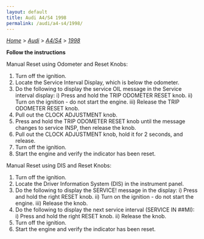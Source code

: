 ```yaml
---
layout: default
title: Audi A4/S4 1998
permalink: /audi/a4-s4/1998/
---
```

[*Home*](/) > [*Audi*](/audi/) > [*A4/S4*](/audi/a4-s4/) > [*1998*](/audi/a4-s4/1998/)

**Follow the instructions**

Manual Reset using Odometer and Reset Knobs:
1. Turn off the ignition.
2. Locate the Service Interval Display, which is below the odometer.
3. Do the following to display the service OIL message in the Service interval display:
  i) Press and hold the TRIP ODOMETER RESET knob.
  ii) Turn on the ignition - do not start the engine.
  iii) Release the TRIP ODOMETER RESET knob.
4. Pull out the CLOCK ADJUSTMENT knob.
5. Press and hold the TRIP ODOMETER RESET knob until the message changes to service INSP, then release the knob.
6. Pull out the CLOCK ADJUSTMENT knob, hold it for 2 seconds, and release.
7. Turn off the ignition.
8. Start the engine and verify the indicator has been reset.

Manual Reset using DIS and Reset Knobs:
1. Turn off the ignition.
2. Locate the Driver Information System (DIS) in the instrument panel.
3. Do the following to display the SERVICE! message in the display:
  i) Press and hold the right RESET knob.
  ii) Turn on the ignition - do not start the engine.
  iii) Release the knob.
4. Do the following to display the next service interval (SERVICE IN ##MI):
  i) Press and hold the right RESET knob.
  ii) Release the knob.
5. Turn off the ignition.
6. Start the engine and verify the indicator has been reset.